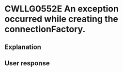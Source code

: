 # CWLLG0552E An exception occurred while creating the connectionFactory.

## Explanation

## User response